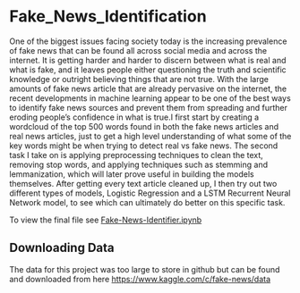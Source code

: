# Fake_News_Identification

One of the biggest issues facing society today is the increasing prevalence of fake news that can be found all across social media and across the internet. It is getting harder and harder to discern between what is real and what is fake, and it leaves people either questioning the truth and scientific knowledge or outright believing things that are not true. With the large amounts of fake news article that are already pervasive on the internet, the recent developments in machine learning appear to be one of the best ways to identify fake news sources and prevent them from spreading and further eroding people’s confidence in what is true.I first start by creating a wordcloud of the top 500 words found in both the fake news articles and real news articles, just to get a high level understanding of what some of the key words might be when trying to detect real vs fake news. The second task I take on is applying preprocessing techniques to clean the text, removing stop words, and applying techniques such as stemming and lemmanization, which will later prove useful in building the models themselves. After getting every text article cleaned up, I then try out two different types of models, Logistic Regression and a LSTM Recurrent Neural Network model, to see which can ultimately do better on this specific task.

To view the final file see [Fake-News-Identifier.ipynb](https://github.com/gchickering21/Fake_News_Identification/blob/main/Fake-News-Identifier.ipynb)

## Downloading Data

The data for this project was too large to store in github but can be found and downloaded from here https://www.kaggle.com/c/fake-news/data
